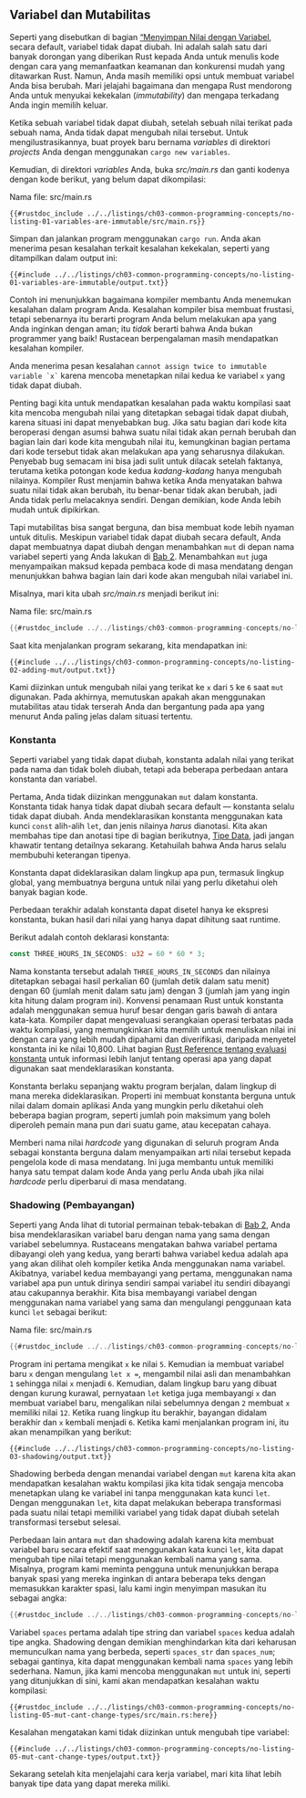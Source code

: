 ## Variabel dan Mutabilitas

Seperti yang disebutkan di bagian [“Menyimpan Nilai dengan Variabel][storing-values-with-variables], secara default, variabel tidak dapat diubah. Ini adalah salah satu dari banyak dorongan yang diberikan Rust kepada Anda untuk menulis kode dengan cara yang memanfaatkan keamanan dan konkurensi mudah yang ditawarkan Rust. Namun, Anda masih memiliki opsi untuk membuat variabel Anda bisa berubah. Mari jelajahi bagaimana dan mengapa Rust mendorong Anda untuk menyukai kekekalan (_immutability_) dan mengapa terkadang Anda ingin memilih keluar.

Ketika sebuah variabel tidak dapat diubah, setelah sebuah nilai terikat pada sebuah nama, Anda tidak dapat mengubah nilai tersebut. Untuk mengilustrasikannya, buat proyek baru bernama _variables_ di direktori _projects_ Anda dengan menggunakan `cargo new variables`.

Kemudian, di direktori _variables_ Anda, buka _src/main.rs_ dan ganti kodenya dengan kode berikut, yang belum dapat dikompilasi:

<span class="filename">Nama file: src/main.rs</span>

```rust,ignore,does_not_compile
{{#rustdoc_include ../../listings/ch03-common-programming-concepts/no-listing-01-variables-are-immutable/src/main.rs}}
```

Simpan dan jalankan program menggunakan `cargo run`. Anda akan menerima pesan kesalahan terkait kesalahan kekekalan, seperti yang ditampilkan dalam output ini:

```console
{{#include ../../listings/ch03-common-programming-concepts/no-listing-01-variables-are-immutable/output.txt}}
```

Contoh ini menunjukkan bagaimana kompiler membantu Anda menemukan kesalahan dalam program Anda. Kesalahan kompiler bisa membuat frustasi, tetapi sebenarnya itu berarti program Anda belum melakukan apa yang Anda inginkan dengan aman; itu _tidak_ berarti bahwa Anda bukan programmer yang baik! Rustacean berpengalaman masih mendapatkan kesalahan kompiler.

Anda menerima pesan kesalahan `` cannot assign twice to immutable variable `x` `` karena mencoba menetapkan nilai kedua ke variabel `x` yang tidak dapat diubah.

Penting bagi kita untuk mendapatkan kesalahan pada waktu kompilasi saat kita mencoba mengubah nilai yang ditetapkan sebagai tidak dapat diubah, karena situasi ini dapat menyebabkan bug. Jika satu bagian dari kode kita beroperasi dengan asumsi bahwa suatu nilai tidak akan pernah berubah dan bagian lain dari kode kita mengubah nilai itu, kemungkinan bagian pertama dari kode tersebut tidak akan melakukan apa yang seharusnya dilakukan. Penyebab bug semacam ini bisa jadi sulit untuk dilacak setelah faktanya, terutama ketika potongan kode kedua _kadang-kadang_ hanya mengubah nilainya. Kompiler Rust menjamin bahwa ketika Anda menyatakan bahwa suatu nilai tidak akan berubah, itu benar-benar tidak akan berubah, jadi Anda tidak perlu melacaknya sendiri. Dengan demikian, kode Anda lebih mudah untuk dipikirkan.

Tapi mutabilitas bisa sangat berguna, dan bisa membuat kode lebih nyaman untuk ditulis. Meskipun variabel tidak dapat diubah secara default, Anda dapat membuatnya dapat diubah dengan menambahkan `mut` di depan nama variabel seperti yang Anda lakukan di [Bab 2][storing-values-with-variables]. Menambahkan `mut` juga menyampaikan maksud kepada pembaca kode di masa mendatang dengan menunjukkan bahwa bagian lain dari kode akan mengubah nilai variabel ini.

Misalnya, mari kita ubah _src/main.rs_ menjadi berikut ini:

<span class="filename">Nama file: src/main.rs</span>

```rust
{{#rustdoc_include ../../listings/ch03-common-programming-concepts/no-listing-02-adding-mut/src/main.rs}}
```

Saat kita menjalankan program sekarang, kita mendapatkan ini:

```console
{{#include ../../listings/ch03-common-programming-concepts/no-listing-02-adding-mut/output.txt}}
```

Kami diizinkan untuk mengubah nilai yang terikat ke `x` dari `5` ke `6` saat `mut` digunakan. Pada akhirnya, memutuskan apakah akan menggunakan mutabilitas atau tidak terserah Anda dan bergantung pada apa yang menurut Anda paling jelas dalam situasi tertentu.

### Konstanta

Seperti variabel yang tidak dapat diubah, konstanta adalah nilai yang terikat pada nama dan tidak boleh diubah, tetapi ada beberapa perbedaan antara konstanta dan variabel.

Pertama, Anda tidak diizinkan menggunakan `mut` dalam konstanta. Konstanta tidak hanya tidak dapat diubah secara default — konstanta selalu tidak dapat diubah. Anda mendeklarasikan konstanta menggunakan kata kunci `const` alih-alih `let`, dan jenis nilainya _harus_ dianotasi. Kita akan membahas tipe dan anotasi tipe di bagian berikutnya, [Tipe Data][data-types], jadi jangan khawatir tentang detailnya sekarang. Ketahuilah bahwa Anda harus selalu membubuhi keterangan tipenya.

Konstanta dapat dideklarasikan dalam lingkup apa pun, termasuk lingkup global, yang membuatnya berguna untuk nilai yang perlu diketahui oleh banyak bagian kode.

Perbedaan terakhir adalah konstanta dapat disetel hanya ke ekspresi konstanta, bukan hasil dari nilai yang hanya dapat dihitung saat runtime.

Berikut adalah contoh deklarasi konstanta:

```rust
const THREE_HOURS_IN_SECONDS: u32 = 60 * 60 * 3;
```

Nama konstanta tersebut adalah `THREE_HOURS_IN_SECONDS` dan nilainya ditetapkan sebagai hasil perkalian 60 (jumlah detik dalam satu menit) dengan 60 (jumlah menit dalam satu jam) dengan 3 (jumlah jam yang ingin kita hitung dalam program ini). Konvensi penamaan Rust untuk konstanta adalah menggunakan semua huruf besar dengan garis bawah di antara kata-kata. Kompiler dapat mengevaluasi serangkaian operasi terbatas pada waktu kompilasi, yang memungkinkan kita memilih untuk menuliskan nilai ini dengan cara yang lebih mudah dipahami dan diverifikasi, daripada menyetel konstanta ini ke nilai 10,800. Lihat bagian [Rust Reference tentang evaluasi konstanta][const-eval] untuk informasi lebih lanjut tentang operasi apa yang dapat digunakan saat mendeklarasikan konstanta.

Konstanta berlaku sepanjang waktu program berjalan, dalam lingkup di mana mereka dideklarasikan. Properti ini membuat konstanta berguna untuk nilai dalam domain aplikasi Anda yang mungkin perlu diketahui oleh beberapa bagian program, seperti jumlah poin maksimum yang boleh diperoleh pemain mana pun dari suatu game, atau kecepatan cahaya.

Memberi nama nilai _hardcode_ yang digunakan di seluruh program Anda sebagai konstanta berguna dalam menyampaikan arti nilai tersebut kepada pengelola kode di masa mendatang. Ini juga membantu untuk memiliki hanya satu tempat dalam kode Anda yang perlu Anda ubah jika nilai _hardcode_ perlu diperbarui di masa mendatang.

### Shadowing (Pembayangan)

Seperti yang Anda lihat di tutorial permainan tebak-tebakan di [Bab 2][comparing-the-guess-to-the-secret-number], Anda bisa mendeklarasikan variabel baru dengan nama yang sama dengan variabel sebelumnya. Rustaceans mengatakan bahwa variabel pertama dibayangi oleh yang kedua, yang berarti bahwa variabel kedua adalah apa yang akan dilihat oleh kompiler ketika Anda menggunakan nama variabel. Akibatnya, variabel kedua membayangi yang pertama, menggunakan nama variabel apa pun untuk dirinya sendiri sampai variabel itu sendiri dibayangi atau cakupannya berakhir. Kita bisa membayangi variabel dengan menggunakan nama variabel yang sama dan mengulangi penggunaan kata kunci `let` sebagai berikut:

<span class="filename">Nama file: src/main.rs</span>

```rust
{{#rustdoc_include ../../listings/ch03-common-programming-concepts/no-listing-03-shadowing/src/main.rs}}
```

Program ini pertama mengikat `x` ke nilai `5`. Kemudian ia membuat variabel baru `x` dengan mengulang `let x =`, mengambil nilai asli dan menambahkan `1` sehingga nilai `x` menjadi `6`. Kemudian, dalam lingkup baru yang dibuat dengan kurung kurawal, pernyataan `let` ketiga juga membayangi `x` dan membuat variabel baru, mengalikan nilai sebelumnya dengan `2` membuat `x` memiliki nilai `12`. Ketika ruang lingkup itu berakhir, bayangan didalam berakhir dan `x` kembali menjadi `6`. Ketika kami menjalankan program ini, itu akan menampilkan yang berikut:

```console
{{#include ../../listings/ch03-common-programming-concepts/no-listing-03-shadowing/output.txt}}
```

Shadowing berbeda dengan menandai variabel dengan `mut` karena kita akan mendapatkan kesalahan waktu kompilasi jika kita tidak sengaja mencoba menetapkan ulang ke variabel ini tanpa menggunakan kata kunci `let`. Dengan menggunakan `let`, kita dapat melakukan beberapa transformasi pada suatu nilai tetapi memiliki variabel yang tidak dapat diubah setelah transformasi tersebut selesai.

Perbedaan lain antara `mut` dan shadowing adalah karena kita membuat variabel baru secara efektif saat menggunakan kata kunci `let`, kita dapat mengubah tipe nilai tetapi menggunakan kembali nama yang sama. Misalnya, program kami meminta pengguna untuk menunjukkan berapa banyak spasi yang mereka inginkan di antara beberapa teks dengan memasukkan karakter spasi, lalu kami ingin menyimpan masukan itu sebagai angka:

```rust
{{#rustdoc_include ../../listings/ch03-common-programming-concepts/no-listing-04-shadowing-can-change-types/src/main.rs:here}}
```

Variabel `spaces` pertama adalah tipe string dan variabel `spaces` kedua adalah tipe angka. Shadowing dengan demikian menghindarkan kita dari keharusan memunculkan nama yang berbeda, seperti `spaces_str` dan `spaces_num`; sebagai gantinya, kita dapat menggunakan kembali nama `spaces` yang lebih sederhana. Namun, jika kami mencoba menggunakan `mut` untuk ini, seperti yang ditunjukkan di sini, kami akan mendapatkan kesalahan waktu kompilasi:

```rust,ignore,does_not_compile
{{#rustdoc_include ../../listings/ch03-common-programming-concepts/no-listing-05-mut-cant-change-types/src/main.rs:here}}
```

Kesalahan mengatakan kami tidak diizinkan untuk mengubah tipe variabel:

```console
{{#include ../../listings/ch03-common-programming-concepts/no-listing-05-mut-cant-change-types/output.txt}}
```

Sekarang setelah kita menjelajahi cara kerja variabel, mari kita lihat lebih banyak tipe data yang dapat mereka miliki.

[comparing-the-guess-to-the-secret-number]: ch02-00-guessing-game-tutorial.html#comparing-the-guess-to-the-secret-number
[data-types]: ch03-02-data-types.html#data-types
[storing-values-with-variables]: ch02-00-guessing-game-tutorial.html#storing-values-with-variables
[const-eval]: ../reference/const_eval.html
